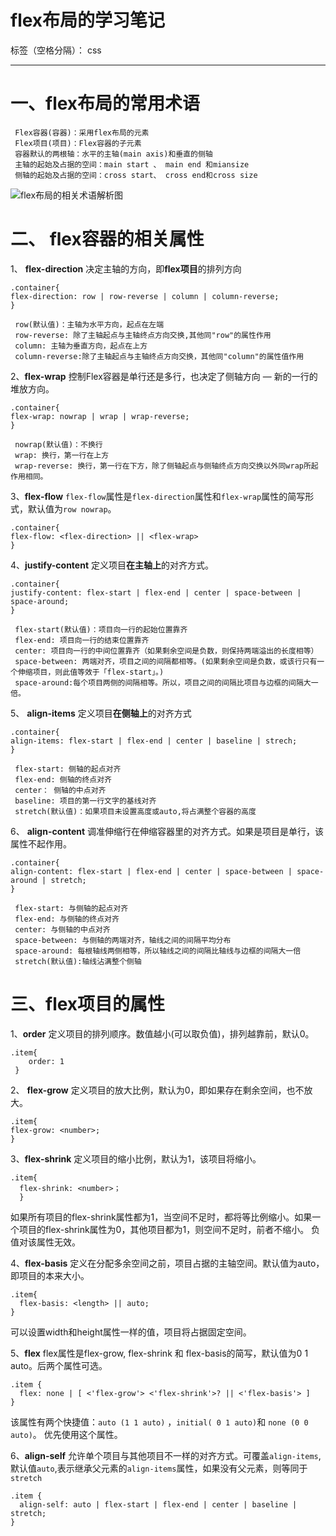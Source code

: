 ﻿# flex布局的学习笔记

标签（空格分隔）： css


---

一、flex布局的常用术语
=============

     Flex容器(容器)：采用flex布局的元素
     Flex项目(项目)：Flex容器的子元素
     容器默认的两根轴：水平的主轴(main axis)和垂直的侧轴
     主轴的起始及占据的空间：main start 、 main end 和miansize
     侧轴的起始及占据的空间：cross start、 cross end和cross size
![flex布局的相关术语解析图][1]


  [1]: http://www.w3.org/html/ig/zh/wiki/images/b/bf/Flex-direction-terms-new.zh-hans.png "flex布局的相关术语解析图"

二、 flex容器的相关属性
============

1、 **flex-direction**
决定主轴的方向，即**flex项目**的排列方向
```
.container{
flex-direction: row | row-reverse | column | column-reverse;
}
```

     row(默认值)：主轴为水平方向，起点在左端
     row-reverse: 除了主轴起点与主轴终点方向交换,其他同"row"的属性作用
     column: 主轴为垂直方向，起点在上方
     column-reverse:除了主轴起点与主轴终点方向交换，其他同"column"的属性值作用
2、**flex-wrap**
控制Flex容器是单行还是多行，也决定了侧轴方向 ― 新的一行的堆放方向。
```
.container{
flex-wrap: nowrap | wrap | wrap-reverse;
}
```

     nowrap(默认值)：不换行
     wrap: 换行，第一行在上方
     wrap-reverse: 换行，第一行在下方，除了侧轴起点与侧轴终点方向交换以外同wrap所起作用相同。
3、**flex-flow**
`flex-flow`属性是`flex-direction`属性和`flex-wrap`属性的简写形式，默认值为`row nowrap`。
```
.container{
flex-flow: <flex-direction> || <flex-wrap>
}
```
4、**justify-content**
定义项目**在主轴上**的对齐方式。
```
.container{
justify-content: flex-start | flex-end | center | space-between | space-around;
}
```

     flex-start(默认值)：项目向一行的起始位置靠齐
     flex-end: 项目向一行的结束位置靠齐
     center: 项目向一行的中间位置靠齐（如果剩余空间是负数，则保持两端溢出的长度相等）
     space-between: 两端对齐，项目之间的间隔都相等。(如果剩余空间是负数，或该行只有一个伸缩项目，则此值等效于「flex-start」。)
     space-around:每个项目两侧的间隔相等。所以，项目之间的间隔比项目与边框的间隔大一倍。
5、 **align-items**
定义项目**在侧轴上**的对齐方式
```
.container{
align-items: flex-start | flex-end | center | baseline | strech;
}
```
     flex-start: 侧轴的起点对齐
     flex-end: 侧轴的终点对齐
     center： 侧轴的中点对齐
     baseline: 项目的第一行文字的基线对齐
     stretch(默认值)：如果项目未设置高度或auto,将占满整个容器的高度
6、 **align-content**
调准伸缩行在伸缩容器里的对齐方式。如果是项目是单行，该属性不起作用。
```
.container{
align-content: flex-start | flex-end | center | space-between | space-around | stretch;
}
```

     flex-start: 与侧轴的起点对齐
     flex-end: 与侧轴的终点对齐
     center: 与侧轴的中点对齐
     space-between: 与侧轴的两端对齐，轴线之间的间隔平均分布
     space-around: 每根轴线两侧相等，所以轴线之间的间隔比轴线与边框的间隔大一倍
     stretch(默认值):轴线沾满整个侧轴

三、flex项目的属性
===========
1、**order**
定义项目的排列顺序。数值越小(可以取负值)，排列越靠前，默认0。
```
.item{
    order: 1
 }
```

2、 **flex-grow**
定义项目的放大比例，默认为0，即如果存在剩余空间，也不放大。
```
.item{
flex-grow: <number>;
}
```

3、**flex-shrink**
定义项目的缩小比例，默认为1，该项目将缩小。
```
.item{
  flex-shrink: <number>；
  }
```
如果所有项目的flex-shrink属性都为1，当空间不足时，都将等比例缩小。如果一个项目的flex-shrink属性为0，其他项目都为1，则空间不足时，前者不缩小。
负值对该属性无效。

4、**flex-basis**
定义在分配多余空间之前，项目占据的主轴空间。默认值为auto，即项目的本来大小。
```
.item{
  flex-basis: <length> || auto;
}
```
可以设置width和height属性一样的值，项目将占据固定空间。

5、**flex**
flex属性是flex-grow, flex-shrink 和 flex-basis的简写，默认值为0 1 auto。后两个属性可选。
```
.item {
  flex: none | [ <'flex-grow'> <'flex-shrink'>? || <'flex-basis'> ]
}
```
该属性有两个快捷值：`auto (1 1 auto)` ，`initial( 0 1 auto)`和 `none (0 0 auto)`。
优先使用这个属性。

6、**align-self**
允许单个项目与其他项目不一样的对齐方式。可覆盖`align-items`,默认值`auto`,表示继承父元素的`align-items`属性，如果没有父元素，则等同于`stretch`
```
.item {
  align-self: auto | flex-start | flex-end | center | baseline | stretch;
}
```
